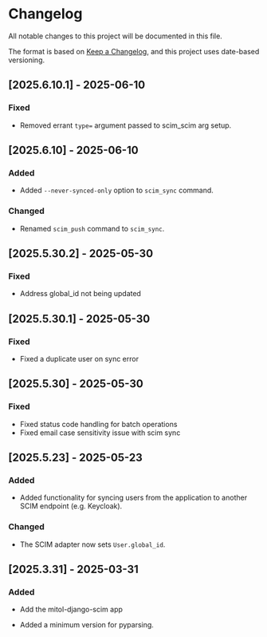 # Changelog
All notable changes to this project will be documented in this file.

The format is based on [Keep a Changelog](https://keepachangelog.com/en/1.0.0/),
and this project uses date-based versioning.

<!-- scriv-insert-here -->

<a id='changelog-2025.6.10.1'></a>
## [2025.6.10.1] - 2025-06-10

### Fixed

- Removed errant `type=` argument passed to scim_scim arg setup.

<a id='changelog-2025.6.10'></a>
## [2025.6.10] - 2025-06-10

### Added

- Added `--never-synced-only` option to `scim_sync` command.

### Changed

- Renamed `scim_push` command to `scim_sync`.

<a id='changelog-2025.5.30.2'></a>
## [2025.5.30.2] - 2025-05-30

### Fixed

- Address global_id not being updated

<a id='changelog-2025.5.30.1'></a>
## [2025.5.30.1] - 2025-05-30

### Fixed

- Fixed a duplicate user on sync error

<a id='changelog-2025.5.30'></a>
## [2025.5.30] - 2025-05-30

### Fixed

- Fixed status code handling for batch operations
- Fixed email case sensitivity issue with scim sync

<a id='changelog-2025.5.23'></a>
## [2025.5.23] - 2025-05-23

### Added

- Added functionality for syncing users from the application to another SCIM
  endpoint (e.g. Keycloak).

### Changed

- The SCIM adapter now sets `User.global_id`.

<a id='changelog-2025.3.31'></a>
## [2025.3.31] - 2025-03-31

### Added

- Add the mitol-django-scim app

- Added a minimum version for pyparsing.
